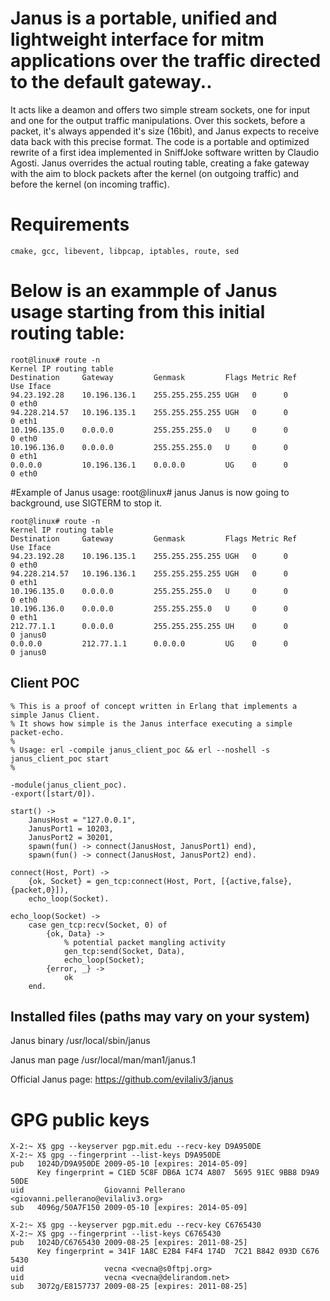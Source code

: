 # Janus is a portable, unified and lightweight interface for mitm applications over the traffic directed to the default gateway..

It acts like a deamon and offers two simple stream sockets, one for input and one for the output traffic manipulations.
Over this sockets, before a packet, it's always appended it's size (16bit), and Janus expects to receive data back with this precise format.
The code is a portable and optimized rewrite of a first idea implemented in SniffJoke software written by Claudio Agosti.
Janus overrides the actual routing table, creating a fake gateway with the aim to block packets after the kernel (on outgoing traffic) and before the kernel (on incoming traffic).

# Requirements

    cmake, gcc, libevent, libpcap, iptables, route, sed

# Below is an exammple of Janus usage starting from this initial routing table:

    root@linux# route -n
    Kernel IP routing table
    Destination     Gateway         Genmask         Flags Metric Ref    Use Iface
    94.23.192.28    10.196.136.1    255.255.255.255 UGH   0      0        0 eth0
    94.228.214.57   10.196.135.1    255.255.255.255 UGH   0      0        0 eth1
    10.196.135.0    0.0.0.0         255.255.255.0   U     0      0        0 eth0
    10.196.136.0    0.0.0.0         255.255.255.0   U     0      0        0 eth1
    0.0.0.0         10.196.136.1    0.0.0.0         UG    0      0        0 eth0


#Example of Janus usage:
    root@linux# janus
    Janus is now going to background, use SIGTERM to stop it.

    root@linux# route -n
    Kernel IP routing table
    Destination     Gateway         Genmask         Flags Metric Ref    Use Iface
    94.23.192.28    10.196.135.1    255.255.255.255 UGH   0      0        0 eth0
    94.228.214.57   10.196.136.1    255.255.255.255 UGH   0      0        0 eth1
    10.196.135.0    0.0.0.0         255.255.255.0   U     0      0        0 eth0
    10.196.136.0    0.0.0.0         255.255.255.0   U     0      0        0 eth1
    212.77.1.1      0.0.0.0         255.255.255.255 UH    0      0        0 janus0
    0.0.0.0         212.77.1.1      0.0.0.0         UG    0      0        0 janus0

## Client POC

    % This is a proof of concept written in Erlang that implements a simple Janus Client.
    % It shows how simple is the Janus interface executing a simple packet-echo.
    %
    % Usage: erl -compile janus_client_poc && erl --noshell -s janus_client_poc start
    %

    -module(janus_client_poc).
    -export([start/0]).

    start() ->
        JanusHost = "127.0.0.1",
        JanusPort1 = 10203,
        JanusPort2 = 30201,
        spawn(fun() -> connect(JanusHost, JanusPort1) end),
        spawn(fun() -> connect(JanusHost, JanusPort2) end).

    connect(Host, Port) ->
        {ok, Socket} = gen_tcp:connect(Host, Port, [{active,false}, {packet,0}]),
        echo_loop(Socket).

    echo_loop(Socket) ->
        case gen_tcp:recv(Socket, 0) of
            {ok, Data} ->
                % potential packet mangling activity
                gen_tcp:send(Socket, Data),
                echo_loop(Socket);
            {error, _} ->
                ok
        end.

## Installed files (paths may vary on your system)

Janus binary /usr/local/sbin/janus

Janus man page /usr/local/man/man1/janus.1

Official Janus page:
    https://github.com/evilaliv3/janus

# GPG public keys

    X-2:~ X$ gpg --keyserver pgp.mit.edu --recv-key D9A950DE
    X-2:~ X$ gpg --fingerprint --list-keys D9A950DE
    pub   1024D/D9A950DE 2009-05-10 [expires: 2014-05-09]
          Key fingerprint = C1ED 5C8F DB6A 1C74 A807  5695 91EC 9BB8 D9A9 50DE
    uid                  Giovanni Pellerano <giovanni.pellerano@evilaliv3.org>
    sub   4096g/50A7F150 2009-05-10 [expires: 2014-05-09]

    X-2:~ X$ gpg --keyserver pgp.mit.edu --recv-key C6765430
    X-2:~ X$ gpg --fingerprint --list-keys C6765430
    pub   1024D/C6765430 2009-08-25 [expires: 2011-08-25]
          Key fingerprint = 341F 1A8C E2B4 F4F4 174D  7C21 B842 093D C676 5430
    uid                  vecna <vecna@s0ftpj.org>
    uid                  vecna <vecna@delirandom.net>
    sub   3072g/E8157737 2009-08-25 [expires: 2011-08-25]
